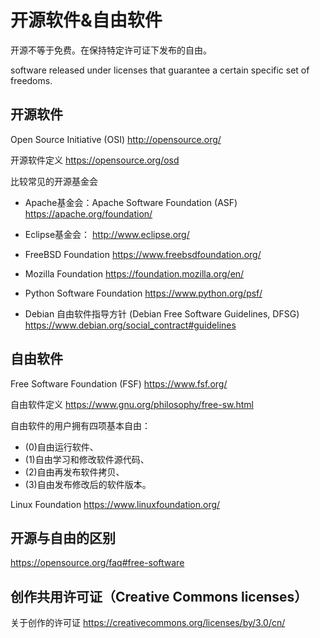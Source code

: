 # 开源软件&自由软件

开源不等于免费。在保持特定许可证下发布的自由。

software released under licenses that guarantee a certain specific set of freedoms.

## 开源软件
Open Source Initiative (OSI)
http://opensource.org/

开源软件定义
https://opensource.org/osd


比较常见的开源基金会
+ Apache基金会：Apache Software Foundation (ASF)
https://apache.org/foundation/

+ Eclipse基金会：
http://www.eclipse.org/

+ FreeBSD Foundation
https://www.freebsdfoundation.org/

+ Mozilla Foundation
https://foundation.mozilla.org/en/

+ Python Software Foundation
https://www.python.org/psf/

+ Debian 自由软件指导方针 (Debian Free Software Guidelines, DFSG)
https://www.debian.org/social_contract#guidelines



## 自由软件
Free Software Foundation (FSF)
https://www.fsf.org/


自由软件定义
https://www.gnu.org/philosophy/free-sw.html

自由软件的用户拥有四项基本自由：
+ (0)自由运行软件、
+ (1)自由学习和修改软件源代码、
+ (2)自由再发布软件拷贝、
+ (3)自由发布修改后的软件版本。


Linux Foundation
https://www.linuxfoundation.org/



## 开源与自由的区别

https://opensource.org/faq#free-software



## 创作共用许可证（Creative Commons licenses）
关于创作的许可证
https://creativecommons.org/licenses/by/3.0/cn/